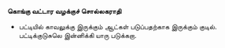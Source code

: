 **கொங்கு வட்டார வழக்குச் சொல்லகராதி**
- பட்டியில் காவலுக்கு இருக்கும் ஆட்கள் படுப்பதற்காக இருக்கும் குடில். பட்டிக்குடுசுலெ இன்னிக்கி யாரு படுக்கறா.

